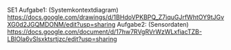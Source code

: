 SE1
Aufgabe1: (Systemkontextdiagram) 
              https://docs.google.com/drawings/d/1BHdoVPKBPQ_Z7iquGJrfWhtOY9tJGvXG0d2JGQMDONM/edit?usp=sharing
Aufgabe2: (Sensordaten)
               https://docs.google.com/document/d/17hw7RVgRVrWzWLxfiacTZB-LBlOla6vSlsxktsrtjzc/edit?usp=sharing
